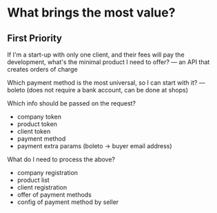 # What brings the most value?

## First Priority
If I'm a start-up with only one client, and their fees will pay the development, what's the minimal product I need to offer?
— an API that creates orders of charge

Which payment method is the most universal, so I can start with it?
— boleto (does not require a bank account, can be done at shops)

Which info should be passed on the request?
- company token
- product token
- client token
- payment method
- payment extra params (boleto -> buyer email address)

What do I need to process the above?
- company registration
- product list
- client registration
- offer of payment methods
- config of payment method by seller